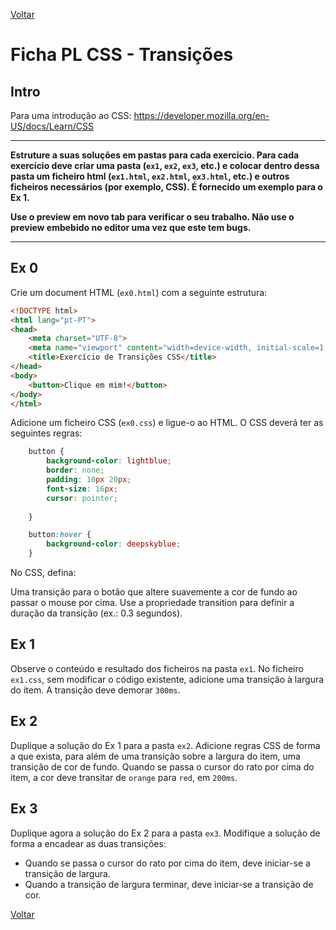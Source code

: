 [Voltar](/.tutorial/1.begin.md)
# Ficha PL CSS - Transições

## Intro
Para uma introdução ao CSS: https://developer.mozilla.org/en-US/docs/Learn/CSS

--- 

**Estruture a suas soluções em pastas para cada exercício. Para cada exercício deve criar uma pasta (`ex1`, `ex2`, `ex3`, etc.) e colocar dentro dessa pasta um ficheiro html (`ex1.html`, `ex2.html`, `ex3.html`, etc.) e outros ficheiros necessários (por exemplo, CSS). É fornecido um exemplo para o Ex 1.**

__Use o preview em novo tab para verificar o seu trabalho. Não use o preview embebido no editor uma vez que este tem bugs.__

--- 


## Ex 0
Crie um document HTML (`ex0.html`) com a seguinte estrutura:
```html
<!DOCTYPE html>
<html lang="pt-PT">
<head>
    <meta charset="UTF-8">
    <meta name="viewport" content="width=device-width, initial-scale=1.0">
    <title>Exercício de Transições CSS</title>
</head>
<body>
    <button>Clique em mim!</button>
</body>
</html>
```

Adicione um ficheiro CSS (`ex0.css`) e ligue-o ao HTML. O CSS deverá ter as seguintes regras:
```css
    button {
        background-color: lightblue;
        border: none;
        padding: 10px 20px;
        font-size: 16px;
        cursor: pointer;
       
    }

    button:hover {
        background-color: deepskyblue;
    }

```

No CSS, defina:

Uma transição para o botão que altere suavemente a cor de fundo ao passar o mouse por cima.
Use a propriedade transition para definir a duração da transição (ex.: 0.3 segundos).

## Ex 1

Observe o conteúdo e resultado dos ficheiros na pasta `ex1`.
No ficheiro `ex1.css`, sem modificar o código existente, adicione uma transição à largura do item. A transição deve demorar `300ms`.

## Ex 2
Duplique a solução do Ex 1 para a pasta `ex2`.
Adicione regras CSS de forma a que exista, para além de uma transição sobre a largura do item, uma transição de cor de fundo. Quando se passa o cursor do rato por cima do item, a cor deve transitar de `orange` para `red`, em `200ms`. 

## Ex 3
Duplique agora a solução do Ex 2 para a pasta `ex3`. Modifique a solução de forma a encadear as duas transições:
- Quando se passa o cursor do rato por cima do item, deve iniciar-se a transição de largura.
- Quando a transição de largura terminar, deve iniciar-se a transição de cor.

[Voltar](/.tutorial/1.begin.md)